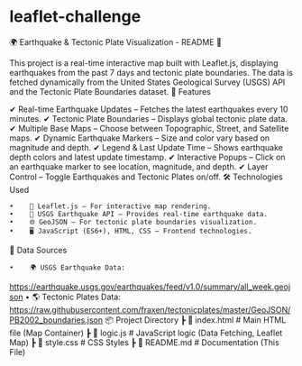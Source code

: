 # leaflet-challenge
 🌍 Earthquake & Tectonic Plate Visualization - README 📖

This project is a real-time interactive map built with Leaflet.js, displaying earthquakes from the past 7 days and tectonic plate boundaries. The data is fetched dynamically from the United States Geological Survey (USGS) API and the Tectonic Plate Boundaries dataset.
📌 Features

✔ Real-time Earthquake Updates – Fetches the latest earthquakes every 10 minutes.
✔ Tectonic Plate Boundaries – Displays global tectonic plate data.
✔ Multiple Base Maps – Choose between Topographic, Street, and Satellite maps.
✔ Dynamic Earthquake Markers – Size and color vary based on magnitude and depth.
✔ Legend & Last Update Time – Shows earthquake depth colors and latest update timestamp.
✔ Interactive Popups – Click on an earthquake marker to see location, magnitude, and depth.
✔ Layer Control – Toggle Earthquakes and Tectonic Plates on/off.
🛠️ Technologies Used

    •    📍 Leaflet.js – For interactive map rendering.
    •    📡 USGS Earthquake API – Provides real-time earthquake data.
    •    🌐 GeoJSON – For tectonic plate boundaries visualization.
    •    🖥️ JavaScript (ES6+), HTML, CSS – Frontend technologies.
🔗 Data Sources

    •    🌍 USGS Earthquake Data:
https://earthquake.usgs.gov/earthquakes/feed/v1.0/summary/all_week.geojson
    •    🌎 Tectonic Plates Data:
https://raw.githubusercontent.com/fraxen/tectonicplates/master/GeoJSON/PB2002_boundaries.json
📦 Project Directory
 ┣ 📜 index.html      # Main HTML file (Map Container)
 ┣ 📜 logic.js        # JavaScript logic (Data Fetching, Leaflet Map)
 ┣ 📜 style.css       # CSS Styles
 ┣ 📜 README.md       # Documentation (This File)
 
